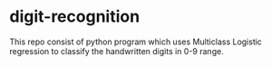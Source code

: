 # digit-recognition
This repo consist of python program which uses Multiclass Logistic regression to classify the handwritten digits in 0-9 range.
